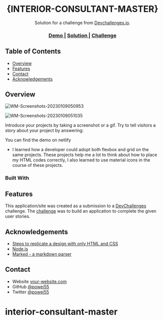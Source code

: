 
<h1 align="center">{INTERIOR-CONSULTANT-MASTER}</h1>

<div align="center">
   Solution for a challenge from  <a href="http://devchallenges.io" target="_blank">Devchallenges.io</a>.
</div>

<div align="center">
  <h3>
    <a href="https://{dulcet-biscochitos-742468.netlify.app}">
      Demo
    </a>
    <span> | </span>
    <a href="https://{your-url-to-the-solution}">
      Solution
    </a>
    <span> | </span>
    <a href="https://devchallenges.io/challenges/Jymh2b2FyebRTUljkNcb">
      Challenge
    </a>
  </h3>
</div>

<!-- TABLE OF CONTENTS -->

## Table of Contents

- [Overview](#overview)
- [Features](#features)
- [Contact](#contact)
- [Acknowledgements](#acknowledgements)

<!-- OVERVIEW -->

## Overview

![WM-Screenshots-20230109050953](https://user-images.githubusercontent.com/94329479/211240326-4159f154-0233-4a66-877a-d7a420fd1260.png)

![WM-Screenshots-20230109051035](https://user-images.githubusercontent.com/94329479/211240362-400c6203-52af-4786-8785-4053f31f19b1.png)

Introduce your projects by taking a screenshot or a gif. Try to tell visitors a story about your project by answering:

 You can find the demo on netlify 
-  I learned how a developer could adopt both flexbox and grid on the same projects.
 These projects help me a lot to think about how to place my HTML codes correctly, I also learned to use material icons in the course of these projects.

### Built With

## Features

This application/site was created as a submission to a [DevChallenges](https://devchallenges.io/challenges) challenge. The [challenge](https://devchallenges.io/challenges/Jymh2b2FyebRTUljkNcb) was to build an application to complete the given user stories.

## Acknowledgements

- [Steps to replicate a design with only HTML and CSS](https://devchallenges-blogs.web.app/how-to-replicate-design/)
- [Node.js](https://nodejs.org/)
- [Marked - a markdown parser](https://github.com/chjj/marked)

## Contact

- Website [your-website.com](https://{your-web-site-link})
- GitHub [@powei55](https://{github.com/powei55})
- Twitter [@powei55](https://{twitter.com/powei55})
# interior-consultant-master
